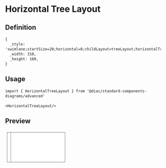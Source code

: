 # Horizontal Tree Layout

## Definition

```
{
  _style: 'swimlane;startSize=20;horizontal=0;childLayout=treeLayout;horizontalTree=1;sortEdges=1;resizable=0;containerType=tree;fontSize=12;',
  _width: 310,
  _height: 160,
}
```

## Usage

```
import { HorizontalTreeLayout } from '@diac/standard-components-diagrams/advanced'

<HorizontalTreeLayout/>
```

## Preview

<img src="./horizontal-tree-layout.png" width="200"/>
